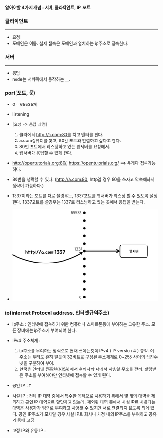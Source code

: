 #### 알아야할 4가지 개념 : 서버, 클라이언트, IP, 포트 

### 클라이언트
---
- 요청
- 도메인은 이름. 실제 접속은 도메인과 일치하는 ip주소로 접속한다.

### 서버
---

- 응답
- node는 서버쪽에서 동작하는 __.


### port(포트, 문)
- 0 ~ 65535개
- listening
- [요청 -> 응답 과정] : 
  1. 클라에서 http://a.com:80를 치고 엔터를 친다.
  2. a.com컴퓨터를 찾고, 80번 포트와 연결하고 싶다고 한다.
  3. 80번 포트에서 리스팅하고 있는 웹서버를 요청해서.
  4. 웹서버가 응답할 수 있게 한다. 


- http://opentutorials.org:80/, https://opentutorials.org/ ==> 두개다 접속가능하다. 
- 80번을 생략할 수 있다. (http://a.com:80,  http일 경우 80을 쓰자고 약속해놔서 생략이 가능하다.)
- 1337이라는 포트를 따로 쓸경우는, 1337포트를 웹서버가 리스닝 할 수 있도록 설정한다. 
  1337포트를 쓸경우는 1337로 리스닝하고 있는 곳에서 응답을 받는다.
- ![port설명](./image/test_port.jpg)

### ip(internet Protocol address, 인터넷규약주소)
- ip주소 : 인터넷에 접속하기 위한 컴퓨터나 스마트폰등에 부여하는 고유한 주소. 모든 장비에는 ip주소가 부여되야 한다.
- IPv4 주소체계 :	
   1. ip주소를 부여하는 방식으로 현재 쓰이는것이 IPv4 ( IP version 4 ) 규약. 이 주소는 우리도 흔히 알듯이 32비트로 구성된 주소체계로 0~255 사이의 십진수 넷을 구분하여 부여.
   2. 한국은 인터넷 진흥원(KISA)에서 우리나라 내에서 사용할 주소를 관리. 할당받은 주소를 부여해야만 인터넷에 접속할 수 있게 된다.

- 공인 IP :  ?
- 사설 IP : 전체 IP 대역 중에서 특수한 목적으로 사용하기 위해서 몇 개의 대역을 제외하고 공인 IP 대역으로 할당하고 있는데, 제외된 대역 중에서 사설 IP로 사용되는 대역은 사용자가 임의로 부여하고 사용할 수 있지만 서로 연결되지 않도록 되어 있다. 공인 IP주소가 모자랄 경우 사설 IP로 회사나 가정 내의 IP주소를 부여하고 공유기 등에 고정 
- 고정 IP와 유동 IP : 